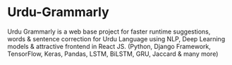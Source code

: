 # Urdu-Grammarly
Urdu Grammarly is a web base project for faster runtime suggestions, words &amp; sentence correction for Urdu  Language using NLP, Deep Learning models &amp; attractive frontend in React JS. (Python, Django  Framework, TensorFlow, Keras, Pandas, LSTM, BiLSTM, GRU, Jaccard &amp; many more) 

